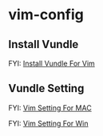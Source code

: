 # vim-config

## Install Vundle

FYI: [Install Vundle For Vim](https://github.com/VundleVim/Vundle.vim)

## Vundle Setting

FYI: [Vim Setting For MAC](./mac/vimrc)

FYI: [Vim Setting For Win](https://github.com/VundleVim/Vundle.vim/wiki/Vundle-for-Windows)

